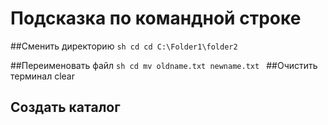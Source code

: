 # Подсказка по командной строке

##Сменить директорию 
``sh
cd
cd C:\Folder1\folder2
``  

##Переименовать файл
``sh
cd
mv oldname.txt newname.txt
``
##Очистить терминал 
clear

## Создать каталог









